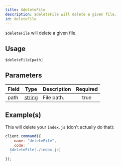 ```yaml
---
title: $deleteFile
description: $deleteFile will delete a given file.
id: deleteFile
---
```


`$deleteFile` will delete a given file.

## Usage

```aoi
$deleteFile[path]
```

## Parameters

| Field | Type                                                                                              | Description | Required |
| ----- | ------------------------------------------------------------------------------------------------- | ----------- | :------: |
| path  | [string](https://developer.mozilla.org/en-US/docs/Web/JavaScript/Reference/Global_Objects/String) | File path.  |   true   |

## Example(s)

This will delete your `index.js` (don't actually do that):

```javascript
client.command({
    name: "deleteFile",
    code: `
  $deleteFile[./index.js]
  `
});
```
